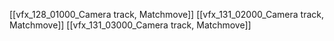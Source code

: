 [[vfx_128_01000_Camera track, Matchmove]]
[[vfx_131_02000_Camera track, Matchmove]]
[[vfx_131_03000_Camera track, Matchmove]]

